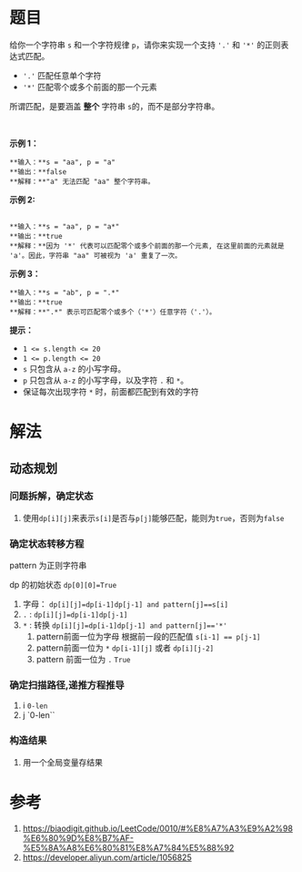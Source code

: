 # 题目

给你一个字符串 `s` 和一个字符规律 `p`，请你来实现一个支持 `'.'` 和 `'*'` 的正则表达式匹配。

- `'.'` 匹配任意单个字符
- `'*'` 匹配零个或多个前面的那一个元素

所谓匹配，是要涵盖 **整个** 字符串 `s`的，而不是部分字符串。

 

**示例 1：**
```
**输入：**s = "aa", p = "a"
**输出：**false
**解释：**"a" 无法匹配 "aa" 整个字符串。
```

**示例 2:**

```

**输入：**s = "aa", p = "a*"
**输出：**true
**解释：**因为 '*' 代表可以匹配零个或多个前面的那一个元素, 在这里前面的元素就是 'a'。因此，字符串 "aa" 可被视为 'a' 重复了一次。
```


**示例 3：**

```
**输入：**s = "ab", p = ".*"
**输出：**true
**解释：**".*" 表示可匹配零个或多个（'*'）任意字符（'.'）。

```

**提示：**

- `1 <= s.length <= 20`
- `1 <= p.length <= 20`
- `s` 只包含从 `a-z` 的小写字母。
- `p` 只包含从 `a-z` 的小写字母，以及字符 `.` 和 `*`。
- 保证每次出现字符 `*` 时，前面都匹配到有效的字符

# 解法


## 动态规划


### 问题拆解，确定状态

1. 使用`dp[i][j]`来表示`s[i]`是否与`p[j]`能够匹配，能则为`true`，否则为`false`

### 确定状态转移方程

pattern 为正则字符串

dp 的初始状态 `dp[0][0]=True` 

1. 字母： `dp[i][j]=dp[i-1]dp[j-1] and pattern[j]==s[i]`
2. `.`  :  `dp[i][j]=dp[i-1]dp[j-1]`
3.  `*` : 转换 `dp[i][j]=dp[i-1]dp[j-1] and pattern[j]=='*'`
	1. pattern前面一位为字母   根据前一段的匹配值 `s[i-1] == p[j-1]`
	2. pattern前面一位为 `*`  `dp[i-1][j]`  或者 `dp[i][j-2]`
	3. pattern 前面一位为 `.`  `True`

### 确定扫描路径,递推方程推导

1.  i `0-len`
2. j `0-len``

### 构造结果

1. 用一个全局变量存结果



# 参考

1. https://biaodigit.github.io/LeetCode/0010/#%E8%A7%A3%E9%A2%98%E6%80%9D%E8%B7%AF-%E5%8A%A8%E6%80%81%E8%A7%84%E5%88%92
2. https://developer.aliyun.com/article/1056825